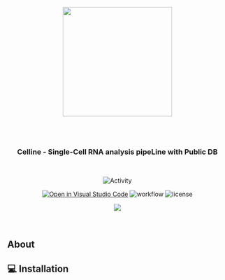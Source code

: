 <br/><br/>

<div align="center">
  <img src="https://user-images.githubusercontent.com/104006202/219851803-967b3ef8-c6f9-447b-8ba4-4771e1989513.jpg" width="250px" >

<br/><br/>

### Celline - Single-<strong>Cell</strong> RNA analysis pipe<strong>Line</strong> with Public DB

<br/>

![Activity](https://img.shields.io/badge/dynamic/json?label=Latest%20event&query=%24%5B0%5D.created_at&url=https%3A%2F%2Fapi.github.com%2Fusers%2Fkcabo%2Fevents)

[![Open in Visual Studio Code](https://img.shields.io/static/v1?logo=visualstudiocode&label=&message=Open%20in%20Visual%20Studio%20Code&labelColor=2c2c32&color=007acc&logoColor=007acc)](https://open.vscode.dev/c/celline)
![workflow](https://img.shields.io/github/actions/workflow/status/SingleCellRepo/celline/unit-tests.yml)
![license](https://img.shields.io/github/license/SingleCellRepo/celline)

<a href="https://github.com/SingleCellRepo/celline/graphs/contributors">
  <img src="https://contrib.rocks/image?repo=SingleCellRepo/celline" />
</a>

</div>
<br/><br/>

## About

## 💻 Installation
